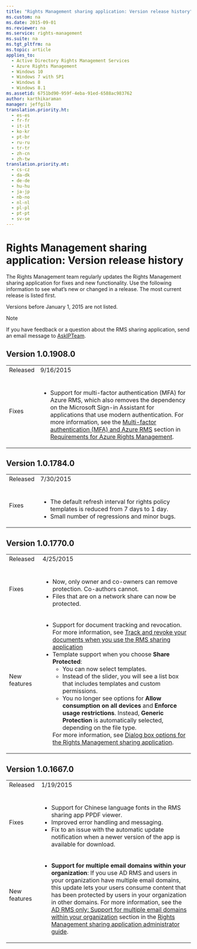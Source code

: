 ```yaml
---
title: "Rights Management sharing application: Version release history"
ms.custom: na
ms.date: 2015-09-01
ms.reviewer: na
ms.service: rights-management
ms.suite: na
ms.tgt_pltfrm: na
ms.topic: article
applies_to: 
  - Active Directory Rights Management Services
  - Azure Rights Management
  - Windows 10
  - Windows 7 with SP1
  - Windows 8
  - Windows 8.1
ms.assetid: 6751bd90-959f-4eba-91ed-6588ac983762
author: karthikaraman
manager: jeffgilb
translation.priority.ht: 
  - es-es
  - fr-fr
  - it-it
  - ko-kr
  - pt-br
  - ru-ru
  - tr-tr
  - zh-cn
  - zh-tw
translation.priority.mt: 
  - cs-cz
  - da-dk
  - de-de
  - hu-hu
  - ja-jp
  - nb-no
  - nl-nl
  - pl-pl
  - pt-pt
  - sv-se
---
```

# Rights Management sharing application: Version release history
The Rights Management team regularly updates the Rights Management sharing application for fixes and new functionality. Use the following information to see what’s new or changed in a release. The most current release is listed first.

Versions before January 1, 2015 are not listed.

> [!NOTE]
> If you have feedback or a question about the RMS sharing application, send an email message to [AskIPTeam](mailto:AskIPTeam@microsoft.com?subject=RMS%20sharing%20app:%20Feedback%20or%20question).

## Version 1.0.1908.0

|||
|-|-|
|Released <br /> <br />|9/16/2015 <br /> <br />|
|Fixes <br /> <br />|<ul><li>Support for multi-factor authentication (MFA) for Azure RMS, which also removes the dependency on the Microsoft Sign-in Assistant for applications that use modern authentication.   For more information, see the [Multi-factor authentication (MFA) and Azure RMS](../../ems/AADRightsMgmt/Requirements-for-Azure-Rights-Management.md#BKMK_MFA)   section in  [Requirements for Azure Rights Management](../../ems/AADRightsMgmt/Requirements-for-Azure-Rights-Management.md). </li> </ul>|

## Version 1.0.1784.0

|||
|-|-|
|Released <br /> <br />|7/30/2015 <br /> <br />|
|Fixes <br /> <br />|<ul><li>The default refresh interval for rights policy templates is reduced from 7 days to 1 day. </li><li>Small number of regressions and minor bugs. </li> </ul>|

## Version 1.0.1770.0

|||
|-|-|
|Released <br /> <br />|4/25/2015 <br /> <br />|
|Fixes <br /> <br />|<ul><li>Now, only owner and co-owners can remove protection. Co-authors cannot. </li><li>Files that are on a network share can now be protected. </li> </ul>|
|New features <br /> <br />|<ul><li>Support for document tracking and revocation. For more information, see [Track and revoke your documents when you use the RMS sharing application](../../ems/RMS_Client/Track-and-revoke-your-documents-when-you-use-the-RMS-sharing-application.md) </li><li>Template support when you choose **Share Protected**:<ul><li>You can now select templates. </li><li>Instead of the slider, you will see a list box that includes templates and custom permissions. </li><li>You no longer see options for **Allow consumption on all devices** and **Enforce usage restrictions**. Instead, **Generic Protection** is automatically selected, depending on the file type. </li> </ul>   For more information, see [Dialog box options for the Rights Management sharing application](../../ems/RMS_Client/Dialog-box-options-for-the-Rights-Management-sharing-application.md). </li> </ul>|

## Version 1.0.1667.0

|||
|-|-|
|Released <br /> <br />|1/19/2015 <br /> <br />|
|Fixes <br /> <br />|<ul><li>Support for Chinese language fonts in the RMS sharing app PPDF viewer. </li><li>Improved error handling and messaging. </li><li>Fix to an issue with the automatic update notification when a newer version of the app is available for download. </li> </ul>|
|New features <br /> <br />|<ul><li>**Support for multiple email domains within your organization**: If you use AD RMS and users in your organization have multiple email domains, this update lets your users consume content that has been protected by users in your organization in other domains. For more information, see the [AD RMS only: Support for multiple email domains within your organization](../../ems/RMS_Client/Rights-Management-sharing-application-administrator-guide.md#BKMK_FederatedDomains) section in the [Rights Management sharing application administrator guide](../../ems/RMS_Client/Rights-Management-sharing-application-administrator-guide.md). </li> </ul>|
